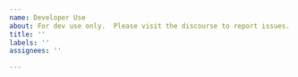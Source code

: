 ```yaml
---
name: Developer Use
about: For dev use only.  Please visit the discourse to report issues.
title: ''
labels: ''
assignees: ''

---
```


